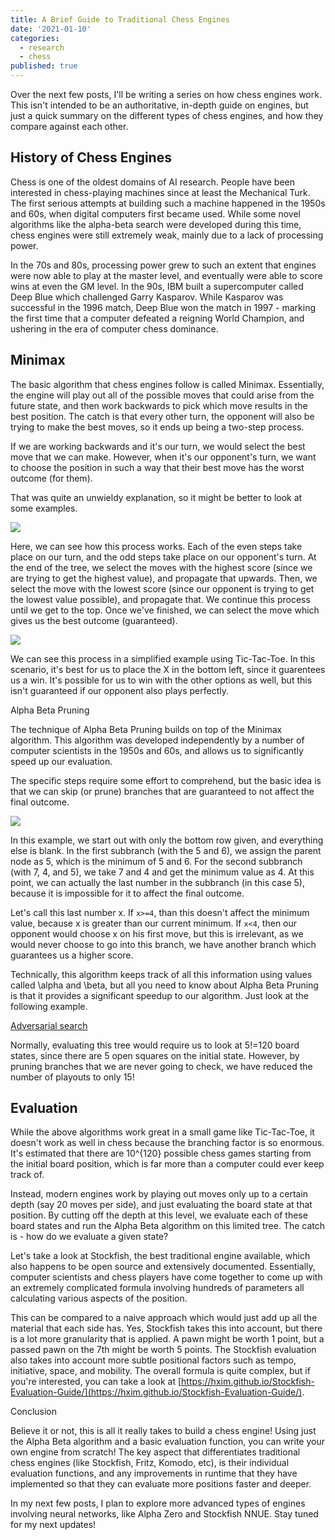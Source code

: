 ```yaml
---
title: A Brief Guide to Traditional Chess Engines
date: '2021-01-10'
categories:
  - research
  - chess
published: true
---
```


Over the next few posts, I'll be writing a series on how chess engines work. This isn't intended to be an authoritative, in-depth guide on engines, but just a quick summary on the different types of chess engines, and how they compare against each other.

## History of Chess Engines

Chess is one of the oldest domains of AI research. People have been interested in chess-playing machines since at least the Mechanical Turk. The first serious attempts at building such a machine happened in the 1950s and 60s, when digital computers first became used. While some novel algorithms like the alpha-beta search were developed during this time, chess engines were still extremely weak, mainly due to a lack of processing power.

In the 70s and 80s, processing power grew to such an extent that engines were now able to play at the master level, and eventually were able to score wins at even the GM level. In the 90s, IBM built a supercomputer called Deep Blue which challenged Garry Kasparov. While Kasparov was successful in the 1996 match, Deep Blue won the match in 1997 - marking the first time that a computer defeated a reigning World Champion, and ushering in the era of computer chess dominance.

## Minimax

The basic algorithm that chess engines follow is called Minimax. Essentially, the engine will play out all of the possible moves that could arise from the future state, and then work backwards to pick which move results in the best position. The catch is that every other turn, the opponent will also be trying to make the best moves, so it ends up being a two-step process.

If we are working backwards and it's our turn, we would select the best move that we can make. However, when it's our opponent's turn, we want to choose the position in such a way that their best move has the worst outcome (for them).

That was quite an unwieldy explanation, so it might be better to look at some examples.

![](https://upload.wikimedia.org/wikipedia/commons/thumb/6/6f/Minimax.svg/400px-Minimax.svg.png)

Here, we can see how this process works. Each of the even steps take place on our turn, and the odd steps take place on our opponent's turn. At the end of the tree, we select the moves with the highest score (since we are trying to get the highest value), and propagate that upwards. Then, we select the move with the lowest score (since our opponent is trying to get the lowest value possible), and propagate that. We continue this process until we get to the top. Once we've finished, we can select the move which gives us the best outcome (guaranteed).

![](https://www.researchgate.net/publication/262672371/figure/fig1/AS:393455625883662@1470818539933/Game-tree-for-Tic-Tac-Toe-game-using-MiniMax-algorithm.png)

We can see this process in a simplified example using Tic-Tac-Toe. In this scenario, it's best for us to place the X in the bottom left, since it guarentees us a win. It's possible for us to win with the other options as well, but this isn't guaranteed if our opponent also plays perfectly.

Alpha Beta Pruning

The technique of Alpha Beta Pruning builds on top of the Minimax algorithm. This algorithm was developed independently by a number of computer scientists in the 1950s and 60s, and allows us to significantly speed up our evaluation.

The specific steps require some effort to comprehend, but the basic idea is that we can skip (or prune) branches that are guaranteed to not affect the final outcome.

![](https://saumikn.com/wp-content/uploads/2021/01/image.png)

In this example, we start out with only the bottom row given, and everything else is blank. In the first subbranch (with the 5 and 6), we assign the parent node as 5, which is the minimum of 5 and 6. For the second subbranch (with 7, 4, and 5), we take 7 and 4 and get the minimum value as 4. At this point, we can actually the last number in the subbranch (in this case 5), because it is impossible for it to affect the final outcome.

Let's call this last number x. If `x>=4`, than this doesn't affect the minimum value, because x is greater than our current minimum. If `x<4`, then our opponent would choose x on his first move, but this is irrelevant, as we would never choose to go into this branch, we have another branch which guarantees us a higher score.

Technically, this algorithm keeps track of all this information using values called \alpha and \beta, but all you need to know about Alpha Beta Pruning is that it provides a significant speedup to our algorithm. Just look at the following example.

[Adversarial search](https://todo.com)

Normally, evaluating this tree would require us to look at 5!=120 board states, since there are 5 open squares on the initial state. However, by pruning branches that we are never going to check, we have reduced the number of playouts to only 15!

## Evaluation

While the above algorithms work great in a small game like Tic-Tac-Toe, it doesn't work as well in chess because the branching factor is so enormous. It's estimated that there are 10^{120} possible chess games starting from the initial board position, which is far more than a computer could ever keep track of.

Instead, modern engines work by playing out moves only up to a certain depth (say 20 moves per side), and just evaluating the board state at that position. By cutting off the depth at this level, we evaluate each of these board states and run the Alpha Beta algorithm on this limited tree. The catch is - how do we evaluate a given state?

Let's take a look at Stockfish, the best traditional engine available, which also happens to be open source and extensively documented. Essentially, computer scientists and chess players have come together to come up with an extremely complicated formula involving hundreds of parameters all calculating various aspects of the position.

This can be compared to a naive approach which would just add up all the material that each side has. Yes, Stockfish takes this into account, but there is a lot more granularity that is applied. A pawn might be worth 1 point, but a passed pawn on the 7th might be worth 5 points. The Stockfish evaluation also takes into account more subtle positional factors such as tempo, initiative, space, and mobility. The overall formula is quite complex, but if you're interested, you can take a look at [https://hxim.github.io/Stockfish-Evaluation-Guide/](https://hxim.github.io/Stockfish-Evaluation-Guide/).

Conclusion

Believe it or not, this is all it really takes to build a chess engine! Using just the Alpha Beta algorithm and a basic evaluation function, you can write your own engine from scratch! The key aspect that differentiates traditional chess engines (like Stockfish, Fritz, Komodo, etc), is their individual evaluation functions, and any improvements in runtime that they have implemented so that they can evaluate more positions faster and deeper.

In my next few posts, I plan to explore more advanced types of engines involving neural networks, like Alpha Zero and Stockfish NNUE. Stay tuned for my next updates!
